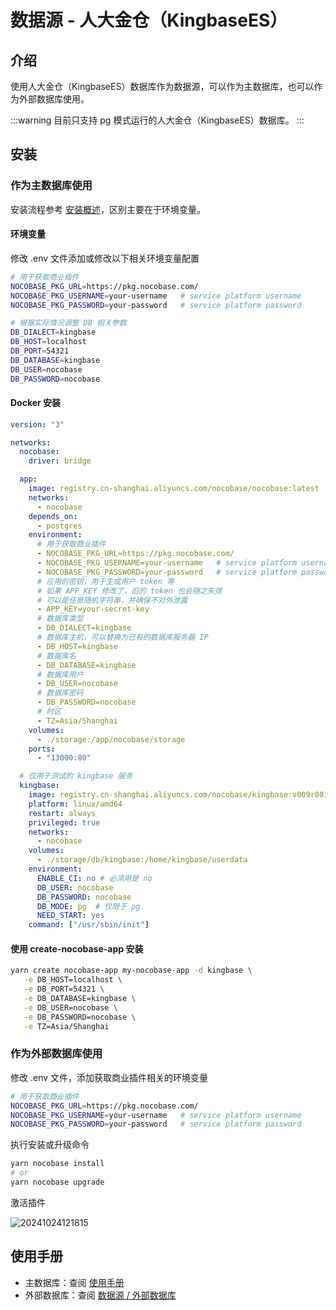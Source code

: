 # 数据源 - 人大金仓（KingbaseES）

<PluginInfo licenseBundled="true" name="data-source-kingbase"></PluginInfo>

## 介绍

使用人大金仓（KingbaseES）数据库作为数据源，可以作为主数据库，也可以作为外部数据库使用。

:::warning
目前只支持 pg 模式运行的人大金仓（KingbaseES）数据库。
:::

## 安装

### 作为主数据库使用

安装流程参考 [安装概述](/welcome/getting-started/installation)，区别主要在于环境变量。

#### 环境变量

修改 .env 文件添加或修改以下相关环境变量配置

```bash
# 用于获取商业插件
NOCOBASE_PKG_URL=https://pkg.nocobase.com/
NOCOBASE_PKG_USERNAME=your-username   # service platform username
NOCOBASE_PKG_PASSWORD=your-password   # service platform password

# 根据实际情况调整 DB 相关参数
DB_DIALECT=kingbase
DB_HOST=localhost
DB_PORT=54321
DB_DATABASE=kingbase
DB_USER=nocobase
DB_PASSWORD=nocobase
```

#### Docker 安装

```yml
version: "3"

networks:
  nocobase:
    driver: bridge

  app:
    image: registry.cn-shanghai.aliyuncs.com/nocobase/nocobase:latest
    networks:
      - nocobase
    depends_on:
      - postgres
    environment:
      # 用于获取商业插件
      - NOCOBASE_PKG_URL=https://pkg.nocobase.com/
      - NOCOBASE_PKG_USERNAME=your-username   # service platform username
      - NOCOBASE_PKG_PASSWORD=your-password   # service platform password
      # 应用的密钥，用于生成用户 token 等
      # 如果 APP_KEY 修改了，旧的 token 也会随之失效
      # 可以是任意随机字符串，并确保不对外泄露
      - APP_KEY=your-secret-key
      # 数据库类型
      - DB_DIALECT=kingbase
      # 数据库主机，可以替换为已有的数据库服务器 IP
      - DB_HOST=kingbase
      # 数据库名
      - DB_DATABASE=kingbase
      # 数据库用户
      - DB_USER=nocobase
      # 数据库密码
      - DB_PASSWORD=nocobase
      # 时区
      - TZ=Asia/Shanghai
    volumes:
      - ./storage:/app/nocobase/storage
    ports:
      - "13000:80"

  # 仅用于测试的 kingbase 服务
  kingbase:
    image: registry.cn-shanghai.aliyuncs.com/nocobase/kingbase:v009r001c001b0030_single_x86
    platform: linux/amd64
    restart: always
    privileged: true
    networks:
      - nocobase
    volumes:
      - ./storage/db/kingbase:/home/kingbase/userdata
    environment:
      ENABLE_CI: no # 必须用是 no
      DB_USER: nocobase
      DB_PASSWORD: nocobase
      DB_MODE: pg  # 仅限于 pg
      NEED_START: yes
    command: ["/usr/sbin/init"]
```

#### 使用 create-nocobase-app 安装

```bash
yarn create nocobase-app my-nocobase-app -d kingbase \
   -e DB_HOST=localhost \
   -e DB_PORT=54321 \
   -e DB_DATABASE=kingbase \
   -e DB_USER=nocobase \
   -e DB_PASSWORD=nocobase \
   -e TZ=Asia/Shanghai
```

### 作为外部数据库使用

修改 .env 文件，添加获取商业插件相关的环境变量

```bash
# 用于获取商业插件
NOCOBASE_PKG_URL=https://pkg.nocobase.com/
NOCOBASE_PKG_USERNAME=your-username   # service platform username
NOCOBASE_PKG_PASSWORD=your-password   # service platform password
```

执行安装或升级命令

```bash
yarn nocobase install
# or
yarn nocobase upgrade
```

激活插件

![20241024121815](https://static-docs.nocobase.com/20241024121815.png)

## 使用手册

- 主数据库：查阅 [使用手册](/handbook)
- 外部数据库：查阅 [数据源 / 外部数据库](/handbook/data-source-manager/external-database) 

